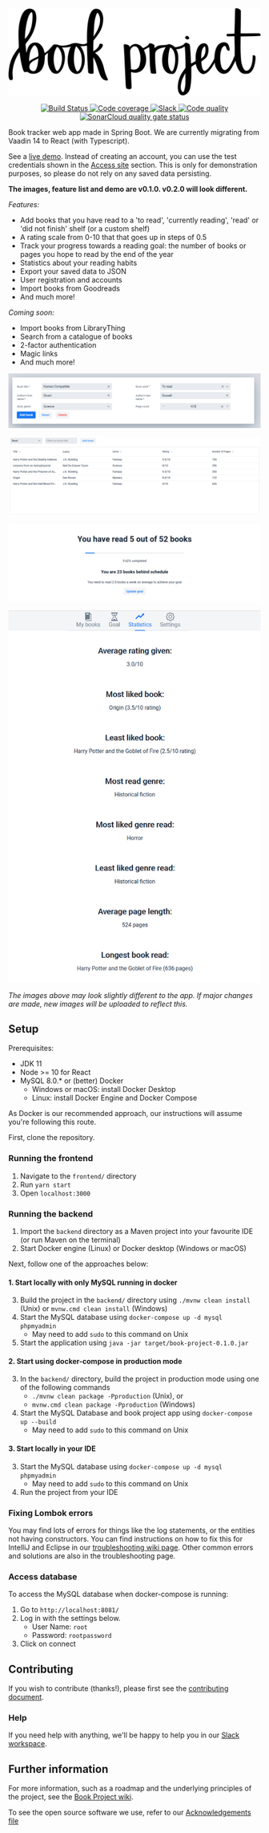   <p align="center">
	<img src="/media/banner/book_project_newlogo_2x.png" alt="Logo"/>
  </p>

<p align="center">
  <a href="https://travis-ci.com/github/Project-Books/book-project">
    <img src="https://travis-ci.com/Project-Books/book-project.svg?branch=master" alt="Build Status"/>
  </a>
  <a href="https://codecov.io/gh/Project-Books/book-project">
    <img src="https://codecov.io/gh/Project-Books/book-project/branch/master/graph/badge.svg" alt="Code coverage"/>
  </a>
  <a href="https://join.slack.com/t/teambookproject/shared_invite/zt-kss928q8-zT73FmmlV6HmXE1rhourbw">
    <img src="https://img.shields.io/badge/chat%20on-slack-%233f0e40" alt="Slack" />
  </a>
  <a href="https://app.codacy.com/manual/knjk04/book-project?utm_source=github.com&utm_medium=referral&utm_content=knjk04/book-project&utm_campaign=Badge_Grade_Dashboard">
    <img src="https://api.codacy.com/project/badge/Grade/595ed2c299d7429e9938894c385b9cab" alt="Code quality" />
  </a>
  <a href="https://sonarcloud.io/dashboard?id=com.karankumar%3Abook-project">
     <img src="https://sonarcloud.io/api/project_badges/measure?project=com.karankumar%3Abook-project&metric=alert_status" alt="SonarCloud quality gate status" />
  </a>
</p>

Book tracker web app made in Spring Boot. We are currently migrating from Vaadin 14 to React (with Typescript).

See a [live demo](http://bookprojectv010-env.eba-22zuiphf.eu-west-2.elasticbeanstalk.com/login). Instead of creating an
account, you can use the test credentials shown in the [Access site](https://github.com/Project-Books/book-project#access-site) section.
This is only for demonstration purposes, so please do not rely on any saved data persisting.

**The images, feature list and demo are v0.1.0. v0.2.0 will look different.**

*Features:*
- Add books that you have read to a 'to read', 'currently reading', 'read' or 'did not finish' shelf (or a custom shelf)
- A rating scale from 0-10 that that goes up in steps of 0.5
- Track your progress towards a reading goal: the number of books or pages you hope to read by the end of the year
- Statistics about your reading habits
- Export your saved data to JSON
- User registration and accounts
- Import books from Goodreads
- And much more!

*Coming soon:*
- Import books from LibraryThing
- Search from a catalogue of books
- 2-factor authentication
- Magic links
- And much more!

<p align="center">
    <img src="/media/docs/readme/book_form.png" alt="New book form"/>
</p>

![Books in shelf](/media/docs/readme/books_in_shelf.png)
        
![Reading goal](/media/docs/readme/reading_goal.png)

<p align="center">
    <img src="/media/docs/readme/statistics.png" alt="Reading statistics"/>
</p>


*The images above may look slightly different to the app. If major changes are made, new images will be uploaded to 
reflect this.*

## Setup

Prerequisites:
- JDK 11
- Node >= 10 for React
- MySQL 8.0.* or (better) Docker
  - Windows or macOS: install Docker Desktop
  - Linux: install Docker Engine and Docker Compose

As Docker is our recommended approach, our instructions will assume you're following this route.

First, clone the repository.
 
### Running the frontend

1. Navigate to the `frontend/` directory
2. Run `yarn start`
3. Open `localhost:3000`

### Running the backend

1. Import the `backend` directory as a Maven project into your favourite IDE (or run Maven on the terminal)
2. Start Docker engine (Linux) or Docker desktop (Windows or macOS)
  
Next, follow one of the approaches below:

#### 1. Start locally with only MySQL running in docker

3. Build the project in the `backend/` directory using `./mvnw clean install` (Unix) or `mvnw.cmd clean install` (Windows)
4. Start the MySQL database using `docker-compose up -d mysql phpmyadmin`
    - May need to add `sudo` to this command on Unix
5. Start the application using `java -jar target/book-project-0.1.0.jar` 

#### 2. Start using docker-compose in production mode

3. In the `backend/` directory, build the project in production mode using one of the following commands
    - `./mvnw clean package -Pproduction` (Unix), or 
    - `mvnw.cmd clean package -Pproduction` (Windows)
4. Start the MySQL Database and book project app using `docker-compose up --build`
    - May need to add `sudo` to this command on Unix
    
#### 3. Start locally in your IDE

3. Start the MySQL database using `docker-compose up -d mysql phpmyadmin`
    - May need to add `sudo` to this command on Unix
4. Run the project from your IDE

### Fixing Lombok errors

You may find lots of errors for things like the log statements, or the entities not having constructors. 
You can find instructions on how to fix this for IntelliJ and Eclipse in our [troubleshooting wiki page](https://github.com/knjk04/book-project/wiki/Troubleshooting). 
Other common errors and solutions are also in the troubleshooting page.

### Access database

To access the MySQL database when docker-compose is running:

1. Go to `http://localhost:8081/`
2. Log in with the settings below.
    - User Name: `root`
    - Password: `rootpassword`
3. Click on connect

## Contributing

If you wish to contribute (thanks!), please first see the [contributing document](https://github.com/knjk04/book-project/blob/master/CONTRIBUTING.md).

### Help

If you need help with anything, we'll be happy to help you in our [Slack workspace](https://join.slack.com/t/teambookproject/shared_invite/zt-kss928q8-zT73FmmlV6HmXE1rhourbw).

## Further information

For more information, such as a roadmap and the underlying principles of the project, see the [Book Project wiki](https://github.com/knjk04/book-project/wiki).

To see the open source software we use, refer to our [Acknowledgements file](https://github.com/Project-Books/book-project/blob/master/ACKNOWLEDGEMENTS.md)
